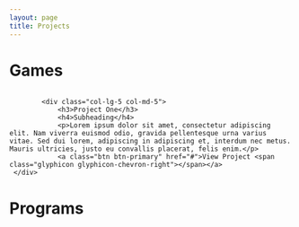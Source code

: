 ```yaml
---
layout: page
title: Projects
---
```


<script src="https://cdn.mathjax.org/mathjax/latest/MathJax.js?config=TeX-AMS-MML_HTMLorMML" type="text/javascript"></script>
<link rel="stylesheet" href="https://toborochi.github.io/css/list.css">

# Games


<link rel="stylesheet" href="https://stackpath.bootstrapcdn.com/bootstrap/4.4.1/css/bootstrap.min.css" integrity="sha384-Vkoo8x4CGsO3+Hhxv8T/Q5PaXtkKtu6ug5TOeNV6gBiFeWPGFN9MuhOf23Q9Ifjh" crossorigin="anonymous">

<div class="row">
	<div class="col-lg-7 col-md-7">
                <a href="#">
                    <img class="img-responsive" src="http://placehold.it/500x300" alt="">
                </a>
    </div>

            <div class="col-lg-5 col-md-5">
                <h3>Project One</h3>
                <h4>Subheading</h4>
                <p>Lorem ipsum dolor sit amet, consectetur adipiscing elit. Nam viverra euismod odio, gravida pellentesque urna varius vitae. Sed dui lorem, adipiscing in adipiscing et, interdum nec metus. Mauris ultricies, justo eu convallis placerat, felis enim.</p>
                <a class="btn btn-primary" href="#">View Project <span class="glyphicon glyphicon-chevron-right"></span></a>
     </div>
</div>


# Programs	

